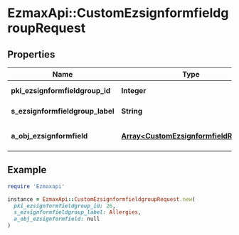 # EzmaxApi::CustomEzsignformfieldgroupRequest

## Properties

| Name | Type | Description | Notes |
| ---- | ---- | ----------- | ----- |
| **pki_ezsignformfieldgroup_id** | **Integer** | The unique ID of the Ezsignformfieldgroup | [optional] |
| **s_ezsignformfieldgroup_label** | **String** | The Label for the Ezsignformfieldgroup | [optional] |
| **a_obj_ezsignformfield** | [**Array&lt;CustomEzsignformfieldRequest&gt;**](CustomEzsignformfieldRequest.md) | An array containing all the values to fill the Ezsignform. |  |

## Example

```ruby
require 'Ezmaxapi'

instance = EzmaxApi::CustomEzsignformfieldgroupRequest.new(
  pki_ezsignformfieldgroup_id: 26,
  s_ezsignformfieldgroup_label: Allergies,
  a_obj_ezsignformfield: null
)
```


